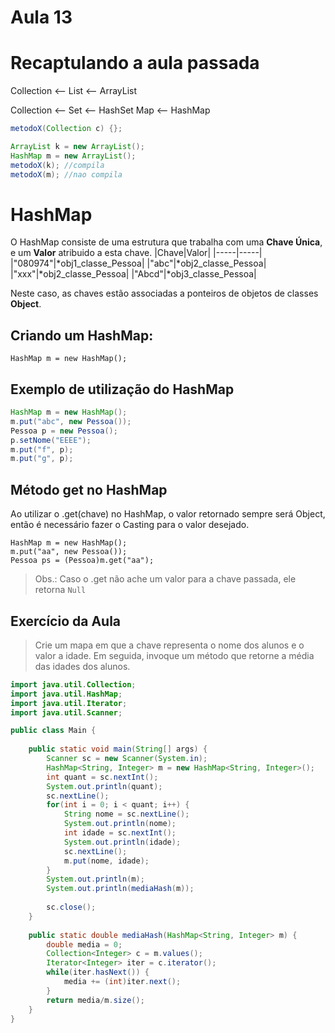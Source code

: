 # Aula 13

# Recaptulando a aula passada

Collection <-- List <-- ArrayList

Collection <-- Set <-- HashSet
Map <-- HashMap


```java
metodoX(Collection c) {};

ArrayList k = new ArrayList();
HashMap m = new ArrayList();
metodoX(k); //compila
metodoX(m); //nao compila
```

# HashMap

O HashMap consiste de uma estrutura que trabalha com uma **Chave Única**, e um **Valor** atribuido a esta chave.
|Chave|Valor|
|-----|-----|
|"080974"|\*obj1_classe_Pessoa|
|"abc"|\*obj2_classe_Pessoa|
|"xxx"|\*obj2_classe_Pessoa|
|"Abcd"|\*obj3_classe_Pessoa|

Neste caso, as chaves estão associadas a ponteiros de objetos de classes **Object**.

## Criando um HashMap:

`HashMap m = new HashMap();`

## Exemplo de utilização do HashMap

```java
HashMap m = new HashMap();
m.put("abc", new Pessoa());
Pessoa p = new Pessoa();
p.setNome("EEEE");
m.put("f", p);
m.put("g", p);
```

## Método get no HashMap

Ao utilizar o .get(chave) no HashMap, o valor retornado sempre será Object, então é necessário fazer o Casting para o valor desejado.

```
HashMap m = new HashMap();
m.put("aa", new Pessoa());
Pessoa ps = (Pessoa)m.get("aa");
```

> Obs.: Caso o .get não ache um valor para a chave passada, ele retorna `Null`

## Exercício da Aula

> Crie um mapa em que a chave representa o nome dos alunos e o valor a idade. Em seguida, invoque um método que retorne a média das idades dos alunos.

```java
import java.util.Collection;
import java.util.HashMap;
import java.util.Iterator;
import java.util.Scanner;

public class Main {
	
	public static void main(String[] args) {
		Scanner sc = new Scanner(System.in);
		HashMap<String, Integer> m = new HashMap<String, Integer>();
		int quant = sc.nextInt();
		System.out.println(quant);
		sc.nextLine();
		for(int i = 0; i < quant; i++) {
			String nome = sc.nextLine();
			System.out.println(nome);
			int idade = sc.nextInt();
			System.out.println(idade);
			sc.nextLine();
			m.put(nome, idade);
		}
		System.out.println(m);
		System.out.println(mediaHash(m));
		
		sc.close();
	}
	
	public static double mediaHash(HashMap<String, Integer> m) {
		double media = 0;
		Collection<Integer> c = m.values();
		Iterator<Integer> iter = c.iterator();
		while(iter.hasNext()) {
			media += (int)iter.next();
		}
		return media/m.size();
	}
}

```
